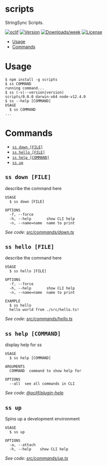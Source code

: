 scripts
=======

StringSync Scripts.

[![oclif](https://img.shields.io/badge/cli-oclif-brightgreen.svg)](https://oclif.io)
[![Version](https://img.shields.io/npm/v/scripts.svg)](https://npmjs.org/package/scripts)
[![Downloads/week](https://img.shields.io/npm/dw/scripts.svg)](https://npmjs.org/package/scripts)
[![License](https://img.shields.io/npm/l/scripts.svg)](https://github.com/jaredjj3/string-sync/blob/master/package.json)

<!-- toc -->
* [Usage](#usage)
* [Commands](#commands)
<!-- tocstop -->
# Usage
<!-- usage -->
```sh-session
$ npm install -g scripts
$ ss COMMAND
running command...
$ ss (-v|--version|version)
scripts/0.0.0 darwin-x64 node-v12.4.0
$ ss --help [COMMAND]
USAGE
  $ ss COMMAND
...
```
<!-- usagestop -->
# Commands
<!-- commands -->
* [`ss down [FILE]`](#ss-down-file)
* [`ss hello [FILE]`](#ss-hello-file)
* [`ss help [COMMAND]`](#ss-help-command)
* [`ss up`](#ss-up)

## `ss down [FILE]`

describe the command here

```
USAGE
  $ ss down [FILE]

OPTIONS
  -f, --force
  -h, --help       show CLI help
  -n, --name=name  name to print
```

_See code: [src/commands/down.ts](https://github.com/jaredjj3/string-sync/blob/v0.0.0/src/commands/down.ts)_

## `ss hello [FILE]`

describe the command here

```
USAGE
  $ ss hello [FILE]

OPTIONS
  -f, --force
  -h, --help       show CLI help
  -n, --name=name  name to print

EXAMPLE
  $ ss hello
  hello world from ./src/hello.ts!
```

_See code: [src/commands/hello.ts](https://github.com/jaredjj3/string-sync/blob/v0.0.0/src/commands/hello.ts)_

## `ss help [COMMAND]`

display help for ss

```
USAGE
  $ ss help [COMMAND]

ARGUMENTS
  COMMAND  command to show help for

OPTIONS
  --all  see all commands in CLI
```

_See code: [@oclif/plugin-help](https://github.com/oclif/plugin-help/blob/v2.2.1/src/commands/help.ts)_

## `ss up`

Spins up a development environment

```
USAGE
  $ ss up

OPTIONS
  -a, --attach
  -h, --help    show CLI help
```

_See code: [src/commands/up.ts](https://github.com/jaredjj3/string-sync/blob/v0.0.0/src/commands/up.ts)_
<!-- commandsstop -->
